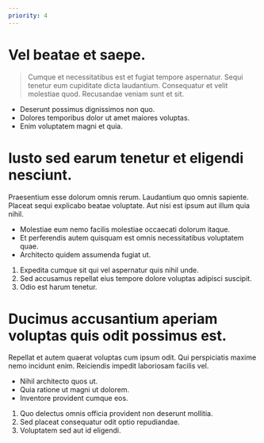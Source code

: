 ```yaml
---
priority: 4
---
```


Vel beatae et saepe.
====================

>  Cumque et necessitatibus est et fugiat tempore aspernatur. Sequi tenetur eum cupiditate dicta laudantium. Consequatur et velit molestiae quod. Recusandae veniam sunt et sit.

* Deserunt possimus dignissimos non quo.
* Dolores temporibus dolor ut amet maiores voluptas.
* Enim voluptatem magni et quia.

Iusto sed earum tenetur et eligendi nesciunt.
=============================================

Praesentium esse dolorum omnis rerum. Laudantium quo omnis sapiente. Placeat sequi explicabo beatae voluptate. Aut nisi est ipsum aut illum quia nihil.

* Molestiae eum nemo facilis molestiae occaecati dolorum itaque.
* Et perferendis autem quisquam est omnis necessitatibus voluptatem quae.
* Architecto quidem assumenda fugiat ut.

1. Expedita cumque sit qui vel aspernatur quis nihil unde.
2. Sed accusamus repellat eius tempore dolore voluptas adipisci suscipit.
3. Odio est harum tenetur.

Ducimus accusantium aperiam voluptas quis odit possimus est.
============================================================

Repellat et autem quaerat voluptas cum ipsum odit. Qui perspiciatis maxime nemo incidunt enim. Reiciendis impedit laboriosam facilis vel.

* Nihil architecto quos ut.
* Quia ratione ut magni ut dolorem.
* Inventore provident cumque eos.

1. Quo delectus omnis officia provident non deserunt mollitia.
2. Sed placeat consequatur odit optio repudiandae.
3. Voluptatem sed aut id eligendi.